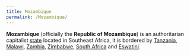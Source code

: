 ```yaml
---
title: Mozambique
permalink: /Mozambique/
---
```


**Mozambique** (officially the **Republic of Mozambique**) is an
authoritarian capitalist [state](List_of_States.md "wikilink") located in
Southeast Africa, it is bordered by [Tanzania](Tanzania.md "wikilink"),
[Malawi](Malawi.md "wikilink"), [Zambia](Zambia.md "wikilink"),
[Zimbabwe](Zimbabwe.md "wikilink"), [South Africa](South_Africa.md "wikilink")
and [Eswatini](Eswatini.md "wikilink").